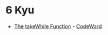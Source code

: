 # 6 Kyu
* [The takeWhile Function](/solutions/javascript/6%20kyu/The%20takeWhile%20Function) - [CodeWard](https://www.codewars.com/kata/54f9173aa58bce9031001548)